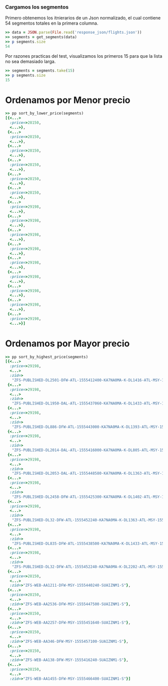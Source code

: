 <!--
Load the necessary libraries
>> require_relative 'response_json/filter_and_sort_functions_for_segments.rb'
<...>

-->

### Cargamos los segmentos

Primero obtenemos los itnierarios de un Json normalizado, el cual contiene 54 segmentos totales en la
primera columna.
```ruby
>> data = JSON.parse(File.read('response_json/flights.json'))
>> segments = get_segments(data)
>> p segments.size
54
```

Por razones practicas del test, visualizamos los primeros 15 para que la lista no sea demasiado larga. 

```ruby
>> segments = segments.take(15)
>> p segments.size
15

```

# Ordenamos por Menor precio


```ruby
>> pp sort_by_lower_price(segments)
[{<...>
  :price=>28150,
  <...>},
 {<...>
  :price=>28150,
  <...>},
 {<...>
  :price=>28150,
  <...>},
 {<...>
  :price=>28150,
  <...>},
 {<...>
  :price=>28150,
  <...>},
 {<...>
  :price=>28150,
  <...>},
 {<...>
  :price=>29198,
  <...>},
 {<...>
  :price=>29198,
  <...>},
 {<...>
  :price=>29198,
  <...>},
 {<...>
  :price=>29198,
  <...>},
 {<...>
  :price=>29198,
  <...>},
 {<...>
  :price=>29198,
  <...>},
 {<...>
  :price=>29198,
  <...>},
 {<...>
  :price=>29198,
  <...>},
 {<...>
  :price=>29198,
  <...>}]


```

# Ordenamos por Mayor precio


```ruby
>> pp sort_by_highest_price(segments)
[{<...>
  :price=>29198,
  <...>
  :zid=>
   "ZFS-PUBLISHED-DL2501-DFW-ATL-1555412400-KA7NA0MA-K-DL1416-ATL-MSY-1555424760-KA7NA0MA-K"},
 {<...>
  :price=>29198,
  <...>
  :zid=>
   "ZFS-PUBLISHED-DL1950-DAL-ATL-1555437060-KA7NA0MA-K-DL1433-ATL-MSY-1555450800-KA7NA0MA-K"},
 {<...>
  :price=>29198,
  <...>
  :zid=>
   "ZFS-PUBLISHED-DL886-DFW-ATL-1555443000-KA7NA0MA-K-DL1393-ATL-MSY-1555458840-KA7NA0MA-K"},
 {<...>
  :price=>29198,
  <...>
  :zid=>
   "ZFS-PUBLISHED-DL2014-DAL-ATL-1555416000-KA7NA0MA-K-DL805-ATL-MSY-1555431000-KA7NA0MA-K"},
 {<...>
  :price=>29198,
  <...>
  :zid=>
   "ZFS-PUBLISHED-DL2053-DAL-ATL-1555448580-KA7NA0MA-K-DL1363-ATL-MSY-1555465980-KA7NA0MA-K"},
 {<...>
  :price=>29198,
  <...>
  :zid=>
   "ZFS-PUBLISHED-DL2458-DFW-ATL-1555425300-KA7NA0MA-K-DL1402-ATL-MSY-1555441140-KA7NA0MA-K"},
 {<...>
  :price=>29198,
  <...>
  :zid=>
   "ZFS-PUBLISHED-DL32-DFW-ATL-1555452240-KA7NA0MA-K-DL1363-ATL-MSY-1555465980-KA7NA0MA-K"},
 {<...>
  :price=>29198,
  <...>
  :zid=>
   "ZFS-PUBLISHED-DL835-DFW-ATL-1555438500-KA7NA0MA-K-DL1433-ATL-MSY-1555450800-KA7NA0MA-K"},
 {<...>
  :price=>29198,
  <...>
  :zid=>
   "ZFS-PUBLISHED-DL32-DFW-ATL-1555452240-KA7NA0MA-K-DL2202-ATL-MSY-1555469760-KA7NA0MA-K"},
 {<...>
  :price=>28150,
  <...>
  :zid=>"ZFS-WEB-AA1211-DFW-MSY-1555440240-SUAIZNM1-S"},
 {<...>
  :price=>28150,
  <...>
  :zid=>"ZFS-WEB-AA2536-DFW-MSY-1555447500-SUAIZNM1-S"},
 {<...>
  :price=>28150,
  <...>
  :zid=>"ZFS-WEB-AA2257-DFW-MSY-1555451640-SUAIZNM1-S"},
 {<...>
  :price=>28150,
  <...>
  :zid=>"ZFS-WEB-AA346-DFW-MSY-1555457100-SUAIZNM1-S"},
 {<...>
  :price=>28150,
  <...>
  :zid=>"ZFS-WEB-AA138-DFW-MSY-1555416240-SUAIZNM1-S"},
 {<...>
  :price=>28150,
  <...>
  :zid=>"ZFS-WEB-AA1455-DFW-MSY-1555466400-SUAIZNM1-S"}]

```
